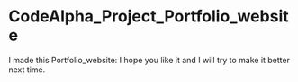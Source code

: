 # CodeAlpha_Project_Portfolio_website
I made this Portfolio_website: I hope you like it and I will try to make it better next time.
